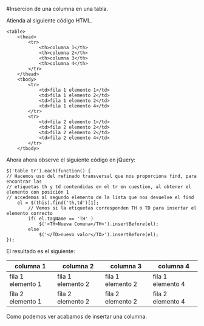 <script type="text/javascript" src="../js/jquery.snippet.js"></script>
<link rel="stylesheet" type="text/css" href="../css/jquery.snippet.css" />
<link rel="stylesheet" type="text/css" href="../css/style.css" />
<script language="Javascript"  type="text/javascript">
$(function() {
	$("pre").snippet("javascript", {style:'darkness'});
});
</script>
<script language="Javascript"  type="text/javascript">
$(function() {
	$('table tr').each(function() {
	// Hacemos uso del refinado transversal que nos proporciona find, para encontrar las
	// etiquetas th y td contendidas en el tr en cuestion, al obtener el elemento con posición 1
	// accedemos al segundo elemento de la lista que nos devuelve el find
		el = $(this).find('th,td')[1];
			// Vemos si la etiquetas corresponden TH ó TD para insertar el elemento correcto
			if( el.tagName == 'TH' )
				$('<TH>Nueva Comuna</TH>').insertBefore(el);
			else
				$('</TD>nuevo valor</TD>').insertBefore(el);
	});
});
</script>

#Insercion de una columna en una tabla.

Atienda al siguiente código HTML.


	<table>
		<thead>
			<tr>
				<th>columna 1</th>
				<th>columna 2</th>
				<th>columna 3</th>
				<th>columna 4</th>
			</tr>
		</thead>
		<tbody>
			<tr>
				<td>fila 1 elemento 1</td>
				<td>fila 1 elemento 2</td>
				<td>fila 1 elemento 2</td>
				<td>fila 1 elemento 4</td>
			</tr>
			<tr>
				<td>fila 2 elemento 1</td>
				<td>fila 2 elemento 2</td>
				<td>fila 2 elemento 2</td>
				<td>fila 2 elemento 4</td>
			</tr>
		</tbody>


Ahora ahora observe el siguiente código en jQuery:

	$('table tr').each(function() {
	// Hacemos uso del refinado transversal que nos proporciona find, para encontrar las
	// etiquetas th y td contendidas en el tr en cuestion, al obtener el elemento con posición 1
	// accedemos al segundo elemento de la lista que nos devuelve el find
		el = $(this).find('th,td')[1];
			// Vemos si la etiquetas corresponden TH ó TD para insertar el elemento correcto
			if( el.tagName == 'TH' )
				$('<TH>Nueva Comuna</TH>').insertBefore(el);
			else
				$('</TD>nuevo valor</TD>').insertBefore(el);
	});


El resultado es el siguiente:

<table>
	<thead>
		<tr>
			<th>columna 1</th><th>columna 2</th>
			<th>columna 3</th><th>columna 4</th>
		</tr>
	</thead>
	<tbody>
		<tr>
			<td>fila 1 elemento 1</td><td>fila 1 elemento 2</td>
			<td>fila 1 elemento 2</td><td>fila 1 elemento 4</td>
		</tr>
		<tr>
			<td>fila 2 elemento 1</td><td>fila 2 elemento 2</td>
			<td>fila 2 elemento 2</td><td>fila 2 elemento 4</td>
		</tr>
	</tbody>
</table>


Como podemos ver acabamos de insertar una columna.



